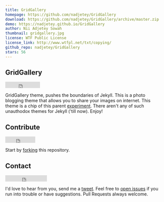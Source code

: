 ```yaml
---
title: GridGallery
homepage: https://github.com/nadjetey/GridGallery
download: https://github.com/nadjetey/GridGallery/archive/master.zip
demo: https://nadjetey.github.io/GridGallery
author: Nii Adjetey Sowah
thumbnail: gridgallery.jpg
license: WTF Public License
license_link: http://www.wtfpl.net/txt/copying/
github_repo: nadjetey/GridGallery
stars: 56
---
```


## GridGallery

<iframe
src="http://ghbtns.com/github-btn.html?user=nadjetey&repo=GridGallery&type=watch&count=true"
allowtransparency="true" frameborder="0" scrolling="0" width="110"
height="20"></iframe>

GridGallery theme, pushes the boundaries of Jekyll. This is a photo
blogging theme that allows you to share your images on internet. This
theme is a chip of this parent
[experiment](https://github.com/codrops/GridGallery). There aren't any
of such unauthodox themes for Jekyll ('till now). Enjoy!

## Contribute

<iframe
src="http://ghbtns.com/github-btn.html?user=nadjetey&repo=GridGallery&type=fork&count=true"
allowtransparency="true" frameborder="0" scrolling="0" width="95"
height="20"></iframe>

Start by [forking](https://github.com/nadjetey/GridGallery/fork) this
repository.

## Contact

<iframe
src="http://ghbtns.com/github-btn.html?user=nadjetey&type=follow"
allowtransparency="true" frameborder="0" scrolling="0" width="132"
height="20"></iframe>

I'd love to hear from you, send me a
[tweet](https://twitter.com/_nadjetey). Feel free to [open
issues](https://github.com/nadjetey/GridGallery/issues/new) if you run
into trouble or have suggestions. Pull Requests always welcome.
